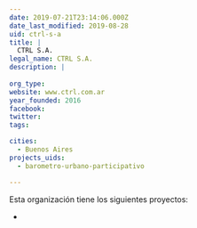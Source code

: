 ```yaml
---
date: 2019-07-21T23:14:06.000Z
date_last_modified: 2019-08-28
uid: ctrl-s-a
title: |
  CTRL S.A.
legal_name: CTRL S.A.
description: |
  
org_type: 
website: www.ctrl.com.ar
year_founded: 2016
facebook: 
twitter: 
tags:

cities: 
  - Buenos Aires
projects_uids:
  - barometro-urbano-participativo

---
```


Esta organización tiene los siguientes proyectos:

- [](/proyectos/barometro-urbano-participativo)
